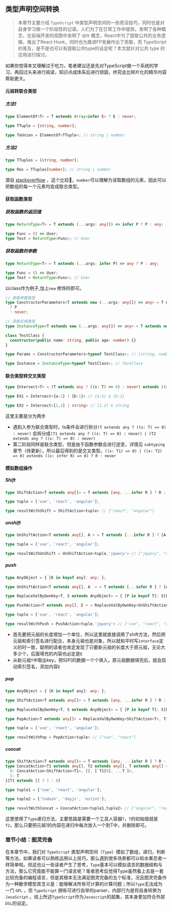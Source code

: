 ## 类型声明空间转换

>  本章节主要介绍 `TypeScript` 中类型声明空间的一些奇淫技巧，同时也是对自身学习做一个阶段性的记录。人们为了在日常工作中提效，发明了各种概念，在前端开发的视图中发明了 `组件` 概念，React中为了提取公共的业务逻辑，推出了React Hook，同时也为推进FP发展作出了贡献，而 TypeScript 的普及，是不是也可以有提取公共type的设定呢？本文就针对公共 type 的应用进行探讨。

如果你觉得本文理解过于吃力，笔者建议还是先对TypeScript做一个系统的学习，再回过头来进行阅读，知识点成体系后进行顽固，终究会比碎片化的精华内容帮助更大。

#### 元祖转联合类型

##### 方法1

```typescript
type ElementOf<T> = T extends Array<infer E> ? E : never;

type TTuple = [string, number];

type ToUnion = ElementOf<TTuple>; // string | number
```

##### 方法2

```typescript
type TTuples = [string, number];

type Res = TTuples[number]; // string | number
```

源自 [stackoverflow](https://stackoverflow.com/questions/44480644/string-union-to-string-array/45486495#45486495) ，这个比较🐂，`number`可以理解为读取数组的元素，因此可以把数组的每一个元素均变成联合类型。



#### 获取函数类型

##### 获取函数的返回值

```typescript
type ReturnType<T> = T extends (...args: any[]) => infer P ? P : any;

type Func = () => User;
type Test = ReturnType<Func>; // User
```

##### 获取函数的参数

```typescript
type ReturnType<T> = T extends (...args: infer P) => any ? P : any;

type Func = () => User;
type Test = ReturnType<Func>; // User
```

以class作为例子,加上`new` 修饰符即可。

```typescript
// 获取参数类型
type ConstructorParameters<T extends new (...args: any[]) => any> = T extends new (...args: infer P) => any
  ? P
  : never;

// 获取实例类型
type InstanceType<T extends new (...args: any[]) => any> = T extends new (...args: any[]) => infer R ? R : any;

class TestClass {
  constructor(public name: string, public age: number) {}
}

type Params = ConstructorParameters<typeof TestClass>; // [string, number]

type Instance = InstanceType<typeof TestClass>; // TestClass
```



#### 联合类型转交叉类型

```typescript
type Intersect<T> = (T extends any ? ((x: T) => 0) : never) extends ((x: infer R) => 0) ? R : never

type EX1 = Intersect<{a:1} | {b:1}> // {a:1} & {b:1}

type EX2 = Intersect<[1,2] | string> // [1,2] & string
```

这里主要是分为两步

- 遇到入参为联合类型时，ts条件会进行拆分`(T extends any ? ((x: T) => 0) : never)` 会拆分成`(T1 extends any ? ((x: T) => 0) : never) | (T2 extends any ? ((x: T) => 0) : never) `
- 第二阶段同样是联合类型，但是由于函数参数会进行逆变，详情见 `subtyping` 章节（待更新），所以最后得到的是交叉类型。`((x: T1) => 0) | ((x: T2) => 0) extends ((x: infer R) => 0) ? R : never  `



#### 模拟数组操作

##### Shift

```typescript
type ShiftAction<T extends any[]> = T extends [any, ...infer R ] ? R : never

type tuple = ['vue', 'react', 'angular'];

type resultWithShift = ShiftAction<tuple> // ["react", "angular"]
```

##### unshift

```typescript
type UnShiftAction<T extends any[], A > = T extends [...infer R ] ? [A,...R] : never

type tuple = ['vue', 'react', 'angular'];

type resultWithUnShift = UnShiftAction<tuple,'jquery'> // ["jquery", "vue", "react", "angular"]
```

##### push

```typescript
type AnyObject = { [K in keyof any]: any; };

type UnShiftAction<T extends any[], A  > = T extends [...infer R ] ? [A,...R] : never

type ReplaceValByOwnKey<T, S extends AnyObject> = { [P in keyof T]: S[P] };

type PushAction<T extends any[], E > = ReplaceValByOwnKey<UnShiftAction<T, any>, T & { [k: string]: E }>;

type tuple = ['vue', 'react', 'angular'];

type resultWithPush = PushAction<tuple,'jquery'> // ["vue", "react", "angular", "jquery"]
```

- 首先要把元祖的长度增加一个单位，所以这里就直接调用了shift方法，然后把元祖和索引签名进行配合，本身元祖也是对象，所以就和平时写`interface`定义的时一致，聪明的读者也肯定发现了只要新元祖的长度大于原元祖，无论大多少个，后面填充的内容也必定是`E`
- 从新元祖`T`中取出key，把S[P]的数据一个个填入，原元祖数据填完后，就会启动索引签名，添加内容`E`

##### pop

```typescript
type AnyObject = { [K in keyof any]: any; };

type ShiftAction<T extends any[]> = T extends [any, ...infer R ] ? R : never

type ReplaceValByOwnKey<T, S extends AnyObject> = { [P in keyof T]: S[P] };

type PopAction<T extends any[]> = ReplaceValByOwnKey<ShiftAction<T>, T>;

type tuple = ['vue', 'react', 'angular'];

type resultWithPop = PopAction<tuple> // ["vue", "react"]
```

##### concat

```typescript
type ShiftAction<T extends any[]> = T extends [any, ...infer R ] ? R : never
type ConcatAction<T1 extends any[], T2 extends any[], T extends any[] = T2 > = {
  0: ConcatAction<ShiftAction<T1>, [], [ T1[0], ...T ]>,
  1: T
}[T1 extends [] ? 1 : 0]

type tuple1 = ['vue', 'react', 'angular'];

type tuple2 = ['lodash', 'dayjs', 'eslint'];

type resultWithConcat = ConcatAction<tuple1,tuple2> // ["angular", "react", "vue", "lodash", "dayjs", "eslint"]
```

这里使用了`Type`递归方法，主要思路是需要一个工具人容器`T`，`T`的初始值就是`T2`，那么只要把元祖1的内容在递归中每次放入一个到T中，并删除即可。

### 章节小结：图灵完备

在本章节中，我们对 `TypeScript` 类型声明空间（`Type`）模拟了数组，递归，判断等方法，如果读者可以熟练运用以上技巧，那么遇到很多场景都可以和水果忍者一样简单啦。但这也让一些读者产生了思考，`Type`基本可以模拟语言的数据结构与方法，那么它究竟能不能算一门语言呢？笔者思考后觉得Type虽然看上去是一套比较完备的编程语言，但是其根本无法满足图灵完备的五个标准，况且图灵完备作为一种数学模型其含义是：能够解决所有可计算的计算问题；所以`Type`无法成为一门 `GPL` ，但 `TypeScript` 拥有可进行自举的parser，内部行为是将自身转换为 `JavaScript` 。综上所述`TypeScript`作为`Javascript`的超集，其本身更加符合外部`DSL`的设定。


